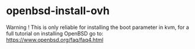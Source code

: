 # openbsd-install-ovh

Warning ! This is only reliable for installing the boot parameter in kvm,
for a full tutorial on installing OpenBSD go to: https://www.openbsd.org/faq/faq4.html
